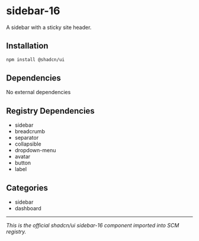 # sidebar-16

A sidebar with a sticky site header.

## Installation

```bash
npm install @shadcn/ui
```

## Dependencies

No external dependencies

## Registry Dependencies

- sidebar
- breadcrumb
- separator
- collapsible
- dropdown-menu
- avatar
- button
- label

## Categories

- sidebar
- dashboard

---

*This is the official shadcn/ui sidebar-16 component imported into SCM registry.*
